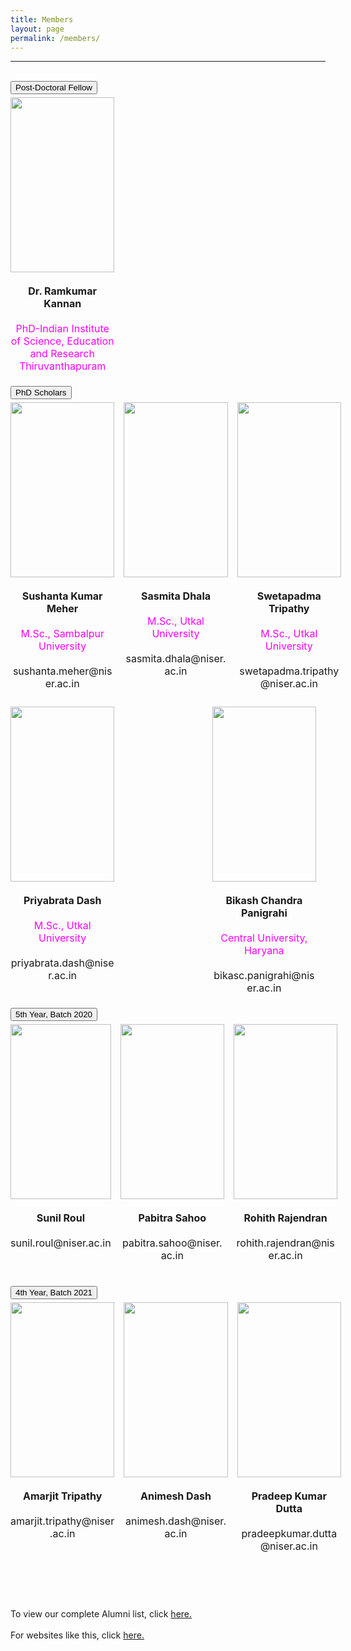 ```yaml
---
title: Members
layout: page
permalink: /members/
---
```

<style>
    .img_cont {
        display: flex;
        width: 100%;
        justify-content: space-between;
        flex-direction: row;
    }
    .img_item {
        width: 33%;
        align-items: center;
        padding: 5px 15px 5px 0px;
    }
    img {
        height: 280px;
        width: 100%;
    }
    .item_data {
        width: 100%;
        font-size: 16px;
        text-align: center;
    }
    @media (max-width: 768px)
    {
    .img_cont {
        display: flex;
        width: 100%;
        justify-content: space-between;
        flex-direction: column;
    }
    .img_item {
        width: 100%;
        align-items: center;
        padding: 5px 15px 5px 0px;
        margin-bottom: 5px;
    }
    img {
        height: 400px;
        width: 100%;
        object-fit: cover;
    }
    .item_data {
        width: 100%;
        font-size: 16px;
        text-align: center;  
    }
    }
</style>
<hr>

<br>
<button class="heading">Post-Doctoral Fellow</button>

<br>
<div class="img_cont">
    <div class="img_item">
    <img src="/images/ram.png">
    <div class="item_data">
    <br>
    <span style="font-weight: bold;">Dr. Ramkumar Kannan</span>
    <br>
    <br>
    <span style="color: magenta;">PhD-Indian Institute of Science, Education and Research Thiruvanthapuram</span>
    </div>
    </div>
</div>

<br>
<button class="heading">PhD Scholars</button>

<br>
<div class=" img_cont">
    <div class="img_item">
    <img src="/images/sus.png">
    <div class="item_data">
    <br>
    <span style="font-weight: bold;">Sushanta Kumar Meher</span>
    <br>
    <br>
    <span style="color: magenta;">M.Sc., Sambalpur University</span>
    <br><br>
    sushanta.meher@niser.ac.in
    </div>
    </div>
    <div class="img_item">
    <img src="/images/sas.png">
    <div class="item_data">
    <br>
    <span style="font-weight: bold;">Sasmita Dhala </span>
    <br>
    <br>
    <span style="color: magenta;">M.Sc., Utkal University
    </span>
    <br><br>
    sasmita.dhala@niser.ac.in
    </div>
    </div>
    <div class="img_item">
    <img src="/images/swet.png">
    <div class="item_data">
    <br>
    <span style="font-weight: bold;">Swetapadma Tripathy</span>
    <br>
    <br>
    <span style="color: magenta;">M.Sc., Utkal University</span>
    <br><br>
    swetapadma.tripathy@niser.ac.in 
    </div>
    </div>
</div>

<br>
<div class="img_cont">
    <div class="img_item">
    <img src="/images/pri.jpg">
    <div class="item_data">
    <br>
    <span style="font-weight: bold;">Priyabrata Dash</span>
    <br>
    <br>
    <span style="color: magenta;">M.Sc., Utkal University</span>
    <br><br>
    priyabrata.dash@niser.ac.in
    </div>
    </div>
    <div class="img_item">
    <img src="/images/bik.jpg" style="object-fit: cover;">
    <div class="item_data">
    <br>
    <span style="font-weight: bold;">Bikash Chandra Panigrahi</span>
    <br>
    <br>
    <span style="color: magenta;">Central University, Haryana</span>
    <br><br>
    bikasc.panigrahi@niser.ac.in
    </div>
    </div>
</div>

<br>
<button class="heading">5th Year, Batch 2020</button>

<br>
<div class="img_cont">
    <div class="img_item">
    <img src="/images/sun.png">
    <div class="item_data">
    <br>
    <span style="font-weight: bold;">Sunil Roul</span>
    <br>
    <br>
    <span>sunil.roul@niser.ac.in </span>
    </div>
    </div>
    <div class="img_item">
    <img src="/images/pab.png">
    <div class="item_data">
    <br>
    <span style="font-weight: bold;">Pabitra Sahoo </span>
    <br>
    <br>
    <span>pabitra.sahoo@niser.ac.in </span>
    </div>
    </div>
    <div class="img_item">
    <img src="/images/roh.png">
    <div class="item_data">
    <br>
    <span style="font-weight: bold;">Rohith Rajendran</span>
    <br>
    <br>
    <span>rohith.rajendran@niser.ac.in</span>
    </div>
    </div>
</div>
<br>

<br>
<button class="heading">4th Year, Batch 2021</button>

<br>
<div class="img_cont">
    <div class="img_item">
    <img src="/images/amar.jpg">
    <div class="item_data">
    <br>
    <span style="font-weight: bold;">Amarjit Tripathy</span>
    <br>
    <br>
    <span>amarjit.tripathy@niser.ac.in</span>
    </div>
    </div>
    <div class="img_item">
    <img src="/images/ani.jpg" style="object-fit: cover;">
    <div class="item_data">
    <br>
    <span style="font-weight: bold;">Animesh Dash</span>
    <br>
    <br>
    <span>animesh.dash@niser.ac.in</span>
    </div>
    </div>
    <div class="img_item">
    <img src="/images/pra.jpg" style="object-fit: cover;">
    <div class="item_data">
    <br>
    <span style="font-weight: bold;">Pradeep Kumar Dutta</span>
    <br>
    <br>
    <span>pradeepkumar.dutta@niser.ac.in</span>
    </div>
    </div>
</div>
<br>

<br>
<br>
<br>
<br>
To view our complete Alumni list, click <a href=" {{ '/images/alumni/' | relative_url }}">here.</a>
<br>
<br>
For websites like this, click <a href="https://www.linkedin.com/in/aditya-mridul-069646288?utm_source=share&utm_campaign=share_via&utm_content=profile&utm_medium=android_app">here.</a>






